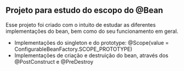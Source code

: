 ## Projeto para estudo do escopo do @Bean

Esse projeto foi criado com o intuito de estudar as diferentes implementações do bean, bem como do seu funcionamento em geral.
- Implementações do singleton e do prototype: @Scope(value = ConfigurableBeanFactory.SCOPE_PROTOTYPE)
- Implementações de criação e destruição do bean, através dos @PostConstruct e @PreDestroy

